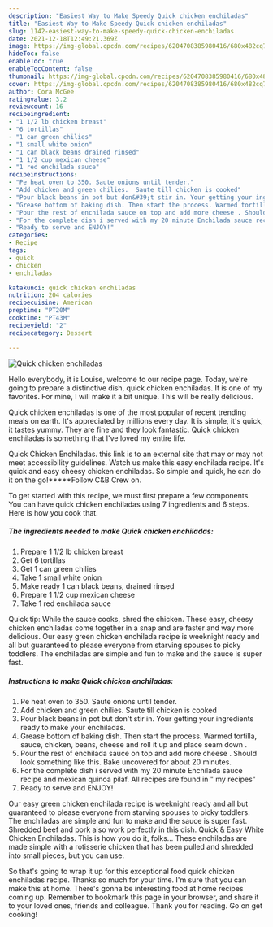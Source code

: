 ```yaml
---
description: "Easiest Way to Make Speedy Quick chicken enchiladas"
title: "Easiest Way to Make Speedy Quick chicken enchiladas"
slug: 1142-easiest-way-to-make-speedy-quick-chicken-enchiladas
date: 2021-12-18T12:49:21.369Z
image: https://img-global.cpcdn.com/recipes/6204708385980416/680x482cq70/quick-chicken-enchiladas-recipe-main-photo.jpg
hideToc: false
enableToc: true
enableTocContent: false
thumbnail: https://img-global.cpcdn.com/recipes/6204708385980416/680x482cq70/quick-chicken-enchiladas-recipe-main-photo.jpg
cover: https://img-global.cpcdn.com/recipes/6204708385980416/680x482cq70/quick-chicken-enchiladas-recipe-main-photo.jpg
author: Cora McGee
ratingvalue: 3.2
reviewcount: 16
recipeingredient:
- "1 1/2 lb chicken breast"
- "6 tortillas"
- "1 can green chilies"
- "1 small white onion"
- "1 can black beans drained rinsed"
- "1 1/2 cup mexican cheese"
- "1 red enchilada sauce"
recipeinstructions:
- "Pe heat oven to 350. Saute onions until tender."
- "Add chicken and green chilies.  Saute till chicken is cooked"
- "Pour black beans in pot but don&#39;t stir in. Your getting your ingredients ready to make your enchiladas."
- "Grease bottom of baking dish. Then start the process. Warmed tortilla, sauce, chicken, beans, cheese and roll it up and place seam down ."
- "Pour the rest of enchilada sauce on top and add more cheese . Should look something like this. Bake uncovered for about 20 minutes."
- "For the complete dish i served with my 20 minute Enchilada sauce recipe and mexican quinoa pilaf. All recipes are found in &#34; my recipes&#34;"
- "Ready to serve and ENJOY!"
categories:
- Recipe
tags:
- quick
- chicken
- enchiladas

katakunci: quick chicken enchiladas 
nutrition: 204 calories
recipecuisine: American
preptime: "PT20M"
cooktime: "PT43M"
recipeyield: "2"
recipecategory: Dessert

---
```



![Quick chicken enchiladas](https://img-global.cpcdn.com/recipes/6204708385980416/680x482cq70/quick-chicken-enchiladas-recipe-main-photo.jpg)

Hello everybody, it is Louise, welcome to our recipe page. Today, we're going to prepare a distinctive dish, quick chicken enchiladas. It is one of my favorites. For mine, I will make it a bit unique. This will be really delicious.

Quick chicken enchiladas is one of the most popular of recent trending meals on earth. It's appreciated by millions every day. It is simple, it's quick, it tastes yummy. They are fine and they look fantastic. Quick chicken enchiladas is something that I've loved my entire life.

Quick Chicken Enchiladas. this link is to an external site that may or may not meet accessibility guidelines. Watch us make this easy enchilada recipe. It&#39;s quick and easy cheesy chicken enchiladas. So simple and quick, he can do it on the go!*****Follow C&amp;B Crew on.


To get started with this recipe, we must first prepare a few components. You can have quick chicken enchiladas using 7 ingredients and 6 steps. Here is how you cook that.

<!--inarticleads1-->

##### The ingredients needed to make Quick chicken enchiladas:

1. Prepare 1 1/2 lb chicken breast
1. Get 6 tortillas
1. Get 1 can green chilies
1. Take 1 small white onion
1. Make ready 1 can black beans, drained rinsed
1. Prepare 1 1/2 cup mexican cheese
1. Take 1 red enchilada sauce


Quick tip: While the sauce cooks, shred the chicken. These easy, cheesy chicken enchiladas come together in a snap and are faster and way more delicious. Our easy green chicken enchilada recipe is weeknight ready and all but guaranteed to please everyone from starving spouses to picky toddlers. The enchiladas are simple and fun to make and the sauce is super fast. 

<!--inarticleads2-->

##### Instructions to make Quick chicken enchiladas:

1. Pe heat oven to 350. Saute onions until tender.
1. Add chicken and green chilies.  Saute till chicken is cooked
1. Pour black beans in pot but don&#39;t stir in. Your getting your ingredients ready to make your enchiladas.
1. Grease bottom of baking dish. Then start the process. Warmed tortilla, sauce, chicken, beans, cheese and roll it up and place seam down .
1. Pour the rest of enchilada sauce on top and add more cheese . Should look something like this. Bake uncovered for about 20 minutes.
1. For the complete dish i served with my 20 minute Enchilada sauce recipe and mexican quinoa pilaf. All recipes are found in &#34; my recipes&#34;
1. Ready to serve and ENJOY!

Our easy green chicken enchilada recipe is weeknight ready and all but guaranteed to please everyone from starving spouses to picky toddlers. The enchiladas are simple and fun to make and the sauce is super fast. Shredded beef and pork also work perfectly in this dish. Quick &amp; Easy White Chicken Enchiladas. This is how you do it, folks… These enchiladas are made simple with a rotisserie chicken that has been pulled and shredded into small pieces, but you can use. 

So that's going to wrap it up for this exceptional food quick chicken enchiladas recipe. Thanks so much for your time. I'm sure that you can make this at home. There's gonna be interesting food at home recipes coming up. Remember to bookmark this page in your browser, and share it to your loved ones, friends and colleague. Thank you for reading. Go on get cooking!
